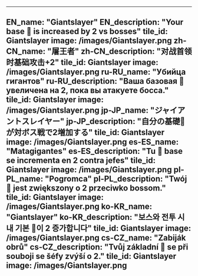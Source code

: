 ---

EN_name: "Giantslayer"
EN_description: "Your base 🔸 is increased by 2 vs bosses"
tile_id: Giantslayer
image: /images/Giantslayer.png
zh-CN_name: "屠王者"
zh-CN_description: "对战首领时基础攻击+2"
tile_id: Giantslayer
image: /images/Giantslayer.png
ru-RU_name: "Убийца гигантов"
ru-RU_description: "Ваша базовая 🔸 увеличена на 2, пока вы атакуете босса."
tile_id: Giantslayer
image: /images/Giantslayer.png
jp-JP_name: "ジャイアントスレイヤー"
jp-JP_description: "自分の基礎🔸が対ボス戦で2増加する"
tile_id: Giantslayer
image: /images/Giantslayer.png
es-ES_name: "Matagigantes"
es-ES_description: "Tu 🔸 base se incrementa en 2 contra jefes"
tile_id: Giantslayer
image: /images/Giantslayer.png
pl-PL_name: "Pogromca"
pl-PL_description: "Twój 🔸 jest zwiększony o 2 przeciwko bossom."
tile_id: Giantslayer
image: /images/Giantslayer.png
ko-KR_name: "Giantslayer"
ko-KR_description: "보스와 전투 시 내 기본 🔸이 2 증가합니다"
tile_id: Giantslayer
image: /images/Giantslayer.png
cs-CZ_name: "Zabiják obrů"
cs-CZ_description: "Tvůj základní 🔸 se při souboji se šéfy zvýší o 2."
tile_id: Giantslayer
image: /images/Giantslayer.png
---